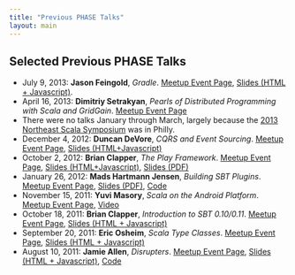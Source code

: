 ```yaml
---
title: "Previous PHASE Talks"
layout: main
---
```


## Selected Previous PHASE Talks

* July 9, 2013: **Jason Feingold**, _Gradle_.
  [Meetup Event Page](http://www.meetup.com/scala-phase/events/125411192/),
  [Slides (HTML + Javascript)](talks/jason-feingold-gradle/).
* April 16, 2013: **Dimitriy Setrakyan**,
  _Pearls of Distributed Programming with Scala and GridGain_.
  [Meetup Event Page](http://www.meetup.com/scala-phase/events/112878592/)
* There were no talks January through March, largely because the
  [2013 Northeast Scala Symposium](http://nescala.org/) was in Philly.
* December 4, 2012: **Duncan DeVore**, _CQRS and Event Sourcing_.
  [Meetup Event Page](http://www.meetup.com/scala-phase/events/88673682/),
  [Slides (HTML+Javascript)](talks/duncan-devore-cqrs/)
* October 2, 2012: **Brian Clapper**, _The Play Framework_.
  [Meetup Event Page](http://www.meetup.com/scala-phase/events/82990972/),
  [Slides (HTML+Javascript)](http://www.ardentex.com/publications/the-play-framework/slides.html),
  [Slides (PDF)](http://www.ardentex.com/publications/the-play-framework/slides.pdf)
* January 26, 2012: **Mads Hartmann Jensen**, _Building SBT Plugins_.
  [Meetup Event Page](http://www.meetup.com/scala-phase/events/47857352/),
  [Slides (PDF)](talks/mads-sbt-plugins.pdf),
  [Code](https://github.com/mads379/sbt-plugin-examples)
* November 15, 2011: **Yuvi Masory**, _Scala on the Android Platform_.
  [Meetup Event Page](http://www.meetup.com/scala-phase/events/39391912/),
  [Video](http://vimeo.com/32516782)
* October 18, 2011: **Brian Clapper**, _Introduction to SBT 0.10/0.11_.
  [Meetup Event Page](http://www.meetup.com/scala-phase/events/35297532/),
  [Slides (HTML + Javascript)](http://www.ardentex.com/publications/intro-sbt/slides.html)
* September 20, 2011: **Eric Osheim**, _Scala Type Classes_.
  [Meetup Event Page](http://www.meetup.com/scala-phase/events/31595792/),
  [Slides (HTML + Javascript)](http://plastic-idolatry.com/typcls/)
* August 10, 2011: **Jamie Allen**, _Disrupters_.
  [Meetup Event Page](http://www.meetup.com/scala-phase/events/26666971/),
  [Slides (HTML + Javascript)](talks/jamie-allen-sdisruptor/index.html),
  [Code](https://github.com/jamie-allen/sdisruptor)
